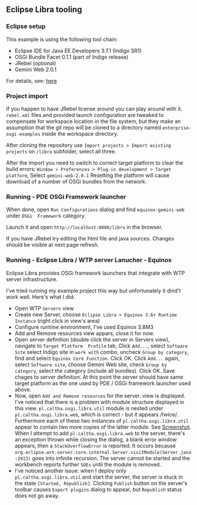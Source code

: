 Eclipse Libra tooling
---------------------

<h3>Eclipse setup</h3>
This example is using the following tool chain:

- Eclipse IDE for Java EE Developers 3.7.1 (Indigo SR1)
- OSGi Bundle Facet 0.1.1 (part of Indigo release)
- JRebel (optional)
- Gemini Web 2.0.1 

For details, see: [here](platform/eclipse-platform.p2f) 

<h3>Project import</h3>

If you happen to have JRebel license around you can play around with it.
`rebel.xml` files and provided launch configuration are tweaked to compensate for workspace 
location in the file system, but they make an assumption that the git repo will be cloned 
to a directory named `enterprise-osgi-examples` inside the workspace directory.

After cloning the repository use `Import projects > Import existing projects` on `/libra` 
subfolder, select all three.

After the import you need to switch to correct target platform to clear the build errors:
`Window > Preferences > Plug-in development > Target platform`, Select `gemini-web-2.0.1`
Resetting the platform will cause download of a number of OSGi bundles from the network. 

<h3>Running - PDE OSGi Framework launcher</h3>

When done, open `Run Configurations` dialog and find `equinox-gemini-web` under `OSGi 
Framework` category. 

Launch it and open `http://localhost:8080/libra` in the browser.

If you have JRebel try editing the html file and java sources. Changes should be visible 
at next page refresh.

<h3>Running - Eclipse Libra / WTP server Lanucher - Equinox</h3>

Eclipse Libra provides OSGi framework launchers that integrate with WTP server infrastructure.

I've tried running my example project this way but unfortunately it dind't work well. Here's what
I did:

- Open WTP `Servers` view
- Create new Server, choose `Eclipse Libra > Equinox 3.6+ Runtime Instance` (right click in view's
  area)
- Configure runtime environment, I've used Equinox 3.8M3
- Add and Remove resources view appars, close it for now.
- Open server definition (double click the server in Servers view), navigate to `Target Platform 
  Profile` tab, Click `Add...`, select `Software Site` select Indigo site in `work with` combo, 
  uncheck `Group by category`, find and select `Equinox Core Function`. Click OK. Click `Add...` 
  again, select `Software site`, choose Gemini Web site, check `Group by category`, select the 
  category (include all bundles). Click OK. Save chages to server definition. At this point the 
  server should have same target platform as the one used by PDE / OSGi framework launcher used 
  above.
- Now, open `Add and Remove resources` for the server. view is displayed. I've noticed that there 
  is a problem with module structure displayed in this view. `pl.caltha.osgi.libra.util` module is 
  nested under `pl.caltha.osgi.libra.web`, which is correct - but it appears /twice/. Furthermore
  each of these two instances of `pl.caltha.osgi.libra.util` appear to contain two more copies of 
  the latter module. See [Screenshot](libra/images/add_remove_problem.png). When I attempt to add 
  `pl.caltha.osgi.libra.web` to the server, there's an exception thrown while closing the dialog, 
  a blank error window appears, then a `StackOverflowError` is reported. It occurs because 
  `org.eclipse.wst.server.core.internal.Server.visitModule(Server.java:2913)` goes into infinite 
  recursion. The server cannot be started and the workbench reports further `SOEs` until the module 
  is removed.
- I've noticed another issue: when I deploy only `pl.caltha.osgi.libra.util` and start the server, 
  the server is stuck in the state `[Started, Republish]`. Clicking `Publish` button on the 
  server's toolbar causes `Export plugins` dialog to appear, but `Republish` status does not go away.

